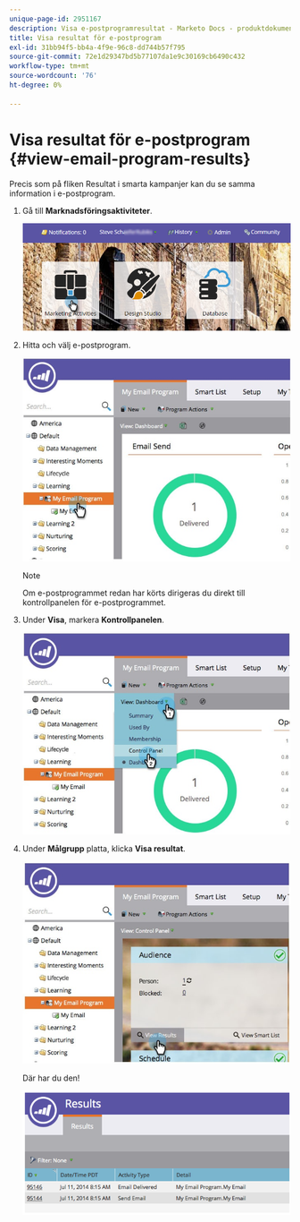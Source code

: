 ```yaml
---
unique-page-id: 2951167
description: Visa e-postprogramresultat - Marketo Docs - produktdokumentation
title: Visa resultat för e-postprogram
exl-id: 31bb94f5-bb4a-4f9e-96c8-dd744b57f795
source-git-commit: 72e1d29347bd5b77107da1e9c30169cb6490c432
workflow-type: tm+mt
source-wordcount: '76'
ht-degree: 0%

---
```


# Visa resultat för e-postprogram {#view-email-program-results}

Precis som på fliken Resultat i smarta kampanjer kan du se samma information i e-postprogram.

1. Gå till **Marknadsföringsaktiviteter**.

   ![](assets/login-marketing-activities-2.png)

1. Hitta och välj e-postprogram.

   ![](assets/selectemailprogram3.jpg)

   >[!NOTE]
   >
   >Om e-postprogrammet redan har körts dirigeras du direkt till kontrollpanelen för e-postprogrammet.

1. Under **Visa**, markera **Kontrollpanelen**.

   ![](assets/controlpanelview.jpg)

1. Under **Målgrupp** platta, klicka **Visa resultat**.

   ![](assets/audiencetile.jpg)

   Där har du den!

   ![](assets/image2014-9-22-11-3a15-3a49.png)
